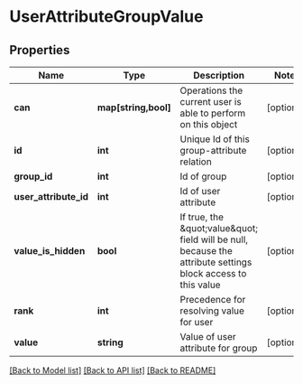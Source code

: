 # UserAttributeGroupValue

## Properties
Name | Type | Description | Notes
------------ | ------------- | ------------- | -------------
**can** | **map[string,bool]** | Operations the current user is able to perform on this object | [optional] 
**id** | **int** | Unique Id of this group-attribute relation | [optional] 
**group_id** | **int** | Id of group | [optional] 
**user_attribute_id** | **int** | Id of user attribute | [optional] 
**value_is_hidden** | **bool** | If true, the \&quot;value\&quot; field will be null, because the attribute settings block access to this value | [optional] 
**rank** | **int** | Precedence for resolving value for user | [optional] 
**value** | **string** | Value of user attribute for group | [optional] 

[[Back to Model list]](../README.md#documentation-for-models) [[Back to API list]](../README.md#documentation-for-api-endpoints) [[Back to README]](../README.md)


